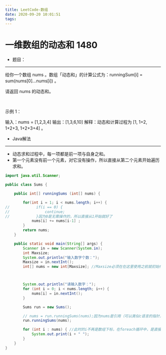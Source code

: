 ```yaml
---
title: LeetCode-数组
date: 2020-09-20 10:01:51
tags:
---
```


# 一维数组的动态和 1480

* 题目：
---
给你一个数组 nums 。数组「动态和」的计算公式为：runningSum[i] = sum(nums[0]…nums[i]) 。

请返回 nums 的动态和。

 

示例 1：

输入：nums = [1,2,3,4]
输出：[1,3,6,10]
解释：动态和计算过程为 [1, 1+2, 1+2+3, 1+2+3+4] 。

* Java解法
---

* 动态求和过程中，每一项都是前一项与自身之和。
* 第一个元素没有前一个元素，对它没有操作，所以直接从第二个元素开始遍历求和。
```java
import java.util.Scanner;

public class Sums {

    public int[] runningSums (int[] nums) {

        for(int i = 1; i < nums.length; i++) {
//            if(i == 0) {
//                continue;
//            }因为0是无需操作的，所以直接从1开始就好了
            nums[i] += nums[i-1] ;
        }
        return nums;
    }

    public static void main(String[] args) {
        Scanner in = new Scanner(System.in);
        int Maxsize;
        System.out.println("输入数字个数：");
        Maxsize = in.nextInt();
        int[] nums = new int[Maxsize]; //Maxsize必须在在这里使用之前就初始化



        System.out.println("请输入数字：");
        for (int i = 0; i < nums.length; i++) {
            nums[i] = in.nextInt();
        }

        Sums run = new Sums();

        // nums = run.runningSums(nums);因为nums是引用（可以类似c语言的指针），所以nums传进函数的对象被修改了，但是nums依然指向那个对象，所以可以不用接收返回值
        run.runningSums(nums);

        for (int i : nums) { //此时的i不再是数组下标，在foreach循环中，是直接将数组元素的值赋给i
            System.out.print(i + " ");
        }
    }
}
```